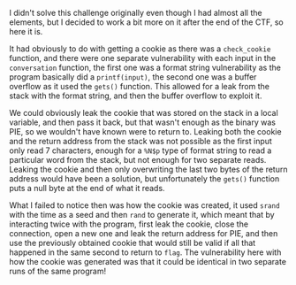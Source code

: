 I didn't solve this challenge originally even though I had almost all the elements, but I decided to work a bit more on it after the end of the CTF, so here it is.

It had obviously to do with getting a cookie as there was a `check_cookie` function, and there were one separate vulnerability with each input in the `conversation` function, the first one was a format string vulnerability as the program basically did a `printf(input)`, the second one was a buffer overflow as it used the `gets()` function. This allowed for a leak from the stack with the format string, and then the buffer overflow to exploit it. 

We could obviously leak the cookie that was stored on the stack in a local variable, and then pass it back, but that wasn't enough as the binary was PIE, so we wouldn't have known were to return to. Leaking both the cookie and the return address from the stack was not possible as the first input only read 7 characters, enough for a `%N$p` type of format string to read a particular word from the stack, but not enough for two separate reads. Leaking the cookie and then only overwriting the last two bytes of the return address would have been a solution, but unfortunately the `gets()` function puts a null byte at the end of what it reads.

What I failed to notice then was how the cookie was created, it used `srand` with the time as a seed and then `rand` to generate it, which meant that by interacting twice with the program, first leak the cookie, close the connection, open a new one and leak the return address for PIE, and then use the previously obtained cookie that would still be valid if all that happened in the same second to return to `flag`. The vulnerability here with how the cookie was generated was that it could be identical in two separate runs of the same program!
